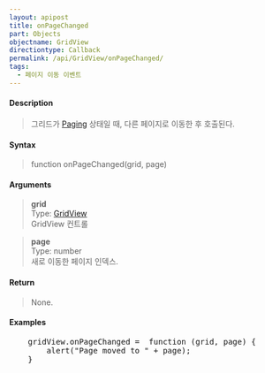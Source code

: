 ```yaml
---
layout: apipost
title: onPageChanged
part: Objects
objectname: GridView
directiontype: Callback
permalink: /api/GridView/onPageChanged/
tags: 
  - 페이지 이동 이벤트
---
```



#### Description

> 그리드가 [Paging](/api/features/Paging/) 상태일 때, 다른 페이지로 이동한 후 호출된다.

#### Syntax

> function onPageChanged(grid, page)

#### Arguments

> **grid**  
> Type: [GridView](/api/GridView/)  
> GridView 컨트롤

> **page**  
> Type: number  
> 새로 이동한 페이지 인덱스.

#### Return

> None.

#### Examples 

<pre class="prettyprint">
    gridView.onPageChanged =  function (grid, page) {
        alert("Page moved to " + page);
    }
</pre>

